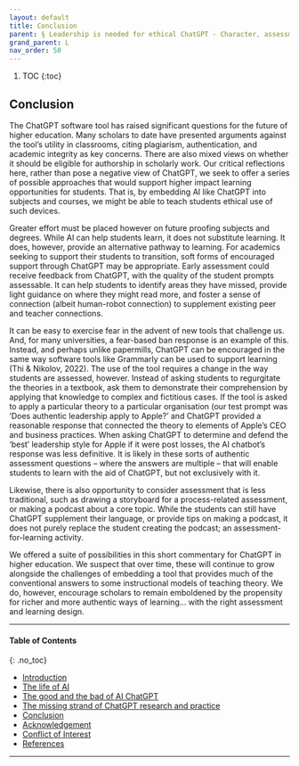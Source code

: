 ```yaml
---
layout: default
title: Conclusion 
parent: § Leadership is needed for ethical ChatGPT - Character, assessment, and learning using artificial intelligence (AI)  
grand_parent: L
nav_order: 50 
---
```

<style>
.dont-break-out {
  /* These are technically the same, but use both */
  overflow-wrap: break-word;
  word-wrap: break-word;

     -ms-word-break: break-all;
  /* This is the dangerous one in WebKit, as it breaks things wherever */
  word-break: break-all;
  /* Instead use this non-standard one: */
  word-break: break-word;
}

.youtube-container {
    position: relative;
    width: 100%;
    height: 0;
    padding-bottom: 56.25%;
}
.youtube-video {
    position: absolute;
    top: 0;
    left: 0;
    width: 100%;
    height: 100%;
}

</style>

<div class="dont-break-out" markdown="1">

1. TOC
{:toc}

## Conclusion 
The ChatGPT software tool has raised significant questions for the future of higher education.  Many scholars to date have presented arguments against the tool’s utility in classrooms, citing plagiarism, authentication, and academic integrity as key concerns. There are also mixed views on whether it should be eligible for authorship in scholarly work. Our critical reflections here, rather than pose a negative view of ChatGPT, we seek to offer a series of possible approaches that would support higher impact learning opportunities for students. That is, by embedding AI like ChatGPT into subjects and courses, we might be able to teach students ethical use of such devices. 

Greater effort must be placed however on future proofing subjects and degrees. While AI can help students learn, it does not substitute learning. It does, however, provide an alternative pathway to learning. For academics seeking to support their students to transition, soft forms of encouraged support through ChatGPT may be appropriate. Early assessment could receive feedback from ChatGPT, with the quality of the student prompts assessable. It can help students to identify areas they have missed, provide light guidance on where they might read more, and foster a sense of connection (albeit human-robot connection) to supplement existing peer and teacher connections. 

It can be easy to exercise fear in the advent of new tools that challenge us. And, for many universities, a fear-based ban response is an example of this. Instead, and perhaps unlike papermills, ChatGPT can be encouraged in the same way software tools like Grammarly can be used to support learning (Thi & Nikolov, 2022). The use of the tool requires a change in the way students are assessed, however. Instead of asking students to regurgitate the theories in a textbook, ask them to demonstrate their comprehension by applying that knowledge to complex and fictitious cases. If the tool is asked to apply a particular theory to a particular organisation (our test prompt was ‘Does authentic leadership apply to Apple?’ and ChatGPT provided a reasonable response that connected the theory to elements of Apple’s CEO and business practices. When asking ChatGPT to determine and defend the ‘best’ leadership style for Apple if it were post losses, the AI chatbot’s response was less definitive. It is likely in these sorts of authentic assessment questions – where the answers are multiple – that will enable students to learn with the aid of ChatGPT, but not exclusively with it.

Likewise, there is also opportunity to consider assessment that is less traditional, such as drawing a storyboard for a process-related assessment, or making a podcast about a core topic. While the students can still have ChatGPT supplement their language, or provide tips on making a podcast, it does not purely replace the student creating the podcast; an assessment-for-learning activity.

We offered a suite of possibilities in this short commentary for ChatGPT in higher education. We suspect that over time, these will continue to grow alongside the challenges of embedding a tool that provides much of the conventional answers to some instructional models of teaching theory.  We do, however, encourage scholars to remain emboldened by the propensity for richer and more authentic ways of learning… with the right assessment and learning design. 


***

#### Table of Contents
{: .no_toc}

<ul><li> <a href="/docs/L/Leadership-is-needed-for-ethical-ChatGPT-1/">Introduction</a></li><li> <a href="/docs/L/Leadership-is-needed-for-ethical-ChatGPT-2/">The life of AI</a></li><li> <a href="/docs/L/Leadership-is-needed-for-ethical-ChatGPT-3/">The good and the bad of AI ChatGPT</a></li><li> <a href="/docs/L/Leadership-is-needed-for-ethical-ChatGPT-4/">The missing strand of ChatGPT research and practice</a></li><li> <a href="/docs/L/Leadership-is-needed-for-ethical-ChatGPT-5/">Conclusion</a></li><li> <a href="/docs/L/Leadership-is-needed-for-ethical-ChatGPT-6/">Acknowledgement</a></li><li> <a href="/docs/L/Leadership-is-needed-for-ethical-ChatGPT-7/">Conflict of Interest</a></li><li> <a href="/docs/L/Leadership-is-needed-for-ethical-ChatGPT-8/">References</a></li></ul>

***

</div>
